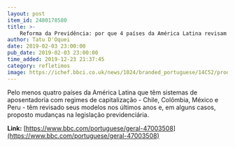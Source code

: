 ```yaml
---
layout: post
item_id: 2480178580
title: >-
    Reforma da Previdência: por que 4 países da América Latina revisam modelo de capitalização, prometido por Paulo Guedes
author: Tatu D'Oquei
date: 2019-02-03 23:00:00
pub_date: 2019-02-03 23:00:00
time_added: 2019-12-23 21:37:45
category: refletimos
image: https://ichef.bbci.co.uk/news/1024/branded_portuguese/14C52/production/_105347058_pobreza.jpg
---
```


Pelo menos quatro países da América Latina que têm sistemas de aposentadoria com regimes de capitalização - Chile, Colômbia, México e Peru - têm revisado seus modelos nos últimos anos e, em alguns casos, proposto mudanças na legislação previdenciária.

**Link:** [https://www.bbc.com/portuguese/geral-47003508](https://www.bbc.com/portuguese/geral-47003508)

